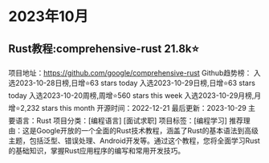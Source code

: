 # 2023年10月

## Rust教程:comprehensive-rust 21.8k⭐
项目地址：https://github.com/google/comprehensive-rust
Github趋势榜：
入选2023-10-28日榜,日增⭐63 stars today
入选2023-10-29日榜,日增⭐63 stars today
入选2023-10-20周榜,周增⭐560 stars this week
入选2023-10-29月榜,月增⭐2,232 stars this month
开源时间：2022-12-21
最后更新：2023-10-29
主要语言：Rust
项目分类：[编程语言] [面试求职]
项目标签：[编程学习]
推荐理由：这是Google开放的一个全面的Rust技术教程，涵盖了Rust的基本语法到高级主题，包括泛型、错误处理、Android开发等。通过这个教程，您将全面学习Rust的基础知识，掌握Rust应用程序的编写和常用开发技巧。

